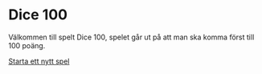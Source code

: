 Dice 100
========================

Välkommen till spelt Dice 100, spelet går ut på att man ska komma först till 100 poäng.

[Starta ett nytt spel](dice100/init)
